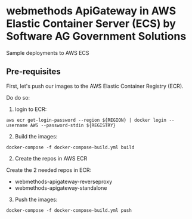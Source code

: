 # webmethods ApiGateway in AWS Elastic Container Server (ECS) by Software AG Government Solutions 

Sample deployments to AWS ECS

## Pre-requisites

First, let's push our images to the AWS Elastic Container Registry (ECR).

Do do so:

1) login to ECR:

```
aws ecr get-login-password --region ${REGION} | docker login --username AWS --password-stdin ${REGISTRY}
```

2) Build the images:

```
docker-compose -f docker-compose-build.yml build
```

2) Create the repos in AWS ECR

Create the 2 needed repos in ECR:
- webmethods-apigateway-reverseproxy
- webmethods-apigateway-standalone

3) Push the images:

```
docker-compose -f docker-compose-build.yml push
```
